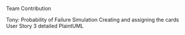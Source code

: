 Team Contribution

Tony: 
    Probability of Failure Simulation
    Creating and assigning the cards
    User Story 3 detailed PlaintUML

